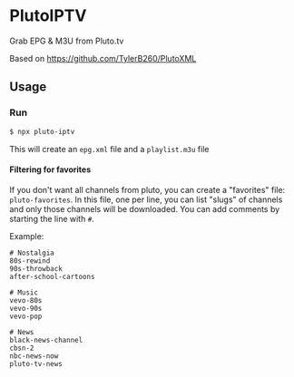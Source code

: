 # PlutoIPTV

Grab EPG &amp; M3U from Pluto.tv

Based on https://github.com/TylerB260/PlutoXML

## Usage

### Run

```bash
$ npx pluto-iptv
```

This will create an `epg.xml` file and a `playlist.m3u` file

#### Filtering for favorites
If you don't want all channels from pluto, you can create a "favorites" file: `pluto-favorites`.  In this file, one per line, you can list "slugs" of channels and only those channels will be downloaded.  You can add comments by starting the line with `#`.

Example:
```text
# Nostalgia
80s-rewind
90s-throwback
after-school-cartoons

# Music
vevo-80s
vevo-90s
vevo-pop

# News
black-news-channel
cbsn-2
nbc-news-now
pluto-tv-news
```
